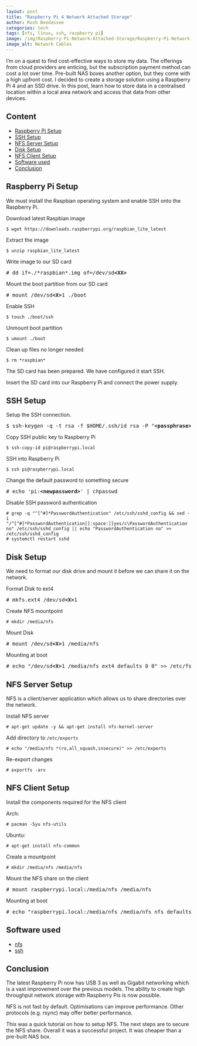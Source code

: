 ```yaml
---
layout: post
title: "Raspberry Pi 4 Network Attached Storage"
author: Rosh Beedassee
categories: tech
tags: [nfs, linux, ssh, raspberry pi]
image: /img/Raspberry-Pi-Network-Attached-Storage/Raspberry-Pi-Network-Attached-Storage-1.jpg 
image_alt: Network Cables
---
```

I’m on a quest to find cost-effective ways to store my data. The offerings from cloud providers are enticing, but the subscription payment method can cost a lot over time. Pre-built NAS boxes another option, but they come with a high upfront cost. I decided to create a storage solution using a Raspberry Pi 4 and an SSD drive. In this post, learn how to store data in a centralised location within a local area network and access that data from other devices.

## Content

* [Raspberry Pi Setup](#raspberry-pi-setup)
* [SSH Setup](#ssh-setup)
* [NFS Server Setup](#nfs-server-setup)
* [Disk Setup](#disk-setup)
* [NFS Client Setup](#nfs-client-setup)
* [Software used](#software-used)
* [Conclusion](#conclusion)

## Raspberry Pi Setup

We must install the Raspbian operating system and enable SSH onto the Raspberry Pi.

Download latest Raspbian image
```
$ wget https://downloads.raspberrypi.org/raspbian_lite_latest
```

Extract the image
```
$ unzip raspbian_lite_latest
```

Write image to our SD card
<pre>
# dd if=./*raspbian*.img of=/dev/sd<b>&lt;XX&gt;</b>
</pre>

Mount the boot partition from our SD card
<pre>
# mount /dev/sd<b>&lt;X&gt;</b>1 ./boot
</pre>

Enable SSH 
```
$ touch ./boot/ssh
```

Unmount boot partition
```
$ umount ./boot
```

Clean up files no longer needed
```
$ rm *raspbian*
```

The SD card has been prepared. We have configured it start SSH.

Insert the SD card into our Raspberry Pi and connect the power supply.

## SSH Setup
Setup the SSH connection.

<pre>
$ ssh-keygen -q -t rsa -f $HOME/.ssh/id_rsa -P "<b>&lt;passphrase&gt;</b>"
</pre>

Copy SSH public key to Raspberry Pi

```
$ ssh-copy-id pi@raspberrypi.local
```

SSH into Raspberry Pi
```
$ ssh pi@raspberrypi.local
```

Change the default password to something secure

<pre>
# echo 'pi:<b>&lt;newpassword&gt;</b>' | chpasswd
</pre>

Disable SSH password authentication
```
# grep -q "^[^#]*PasswordAuthentication" /etc/ssh/sshd_config && sed -i "/^[^#]*PasswordAuthentication[[:space:]]yes/c\PasswordAuthentication no" /etc/ssh/sshd_config || echo "PasswordAuthentication no" >> /etc/ssh/sshd_config
# systemctl restart sshd
```


## Disk Setup

We need to format our disk drive and mount it before we can share it on the network.

Format Disk to ext4
<pre>
# mkfs.ext4 /dev/sd<b>&lt;X&gt;</b>1
</pre>

Create NFS mountpoint
```
# mkdir /media/nfs
```

Mount Disk
<pre>
# mount /dev/sd<b>&lt;X&gt;</b>1 /media/nfs
</pre>

Mounting at boot
<pre>
# echo "/dev/sd<b>&lt;X&gt;</b>1 /media/nfs ext4 defaults 0 0" >> /etc/fstab
</pre>

## NFS Server Setup
NFS is a client/server application which allows us to share directories over the network.

Install NFS server
```
# apt-get update -y && apt-get install nfs-kernel-server
```

Add directory to `/etc/exports`
```
# echo "/media/nfs *(ro,all_squash,insecure)" >> /etc/exports
```

Re-export changes
```
# exportfs -arv
```

## NFS Client Setup

Install the components required for the NFS client

Arch:
```
# pacman -Syu nfs-utils
```

Ubuntu:
```
# apt-get install nfs-common
```

Create a mountpoint
```
# mkdir /media/nfs /media/nfs
```

Mount the NFS share on the client
<pre>
# mount raspberrypi.local:/media/nfs /media/nfs
</pre>

Mounting at boot
<pre>
# echo "raspberrypi.local:/media/nfs /media/nfs nfs defaults 0 0" >> /etc/fstab
</pre>



## Software used
* [nfs](https://tools.ietf.org/html/rfc7530) 
* [ssh](https://www.openssh.com/)


## Conclusion
The latest Raspberry Pi now has USB 3 as well as Gigabit networking which is a vast improvement over the previous models. The ability to create high throughput network storage with Raspberry Pis is now possible.

NFS is not fast by default. Optimisations can improve performance. Other protocols (e.g. rsync) may offer better performance.

This was a quick tutorial on how to setup NFS. The next steps are to secure the  NFS share. Overall it was a successful project. It was cheaper than a pre-built NAS box.
